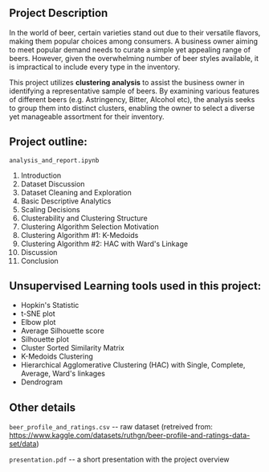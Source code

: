 ## Project Description

In the world of beer, certain varieties stand out due to their versatile flavors, making them popular choices among consumers. A business owner aiming to meet popular demand needs to curate a simple yet appealing range of beers. However, given the overwhelming number of beer styles available, it is impractical to include every type in the inventory.

This project utilizes **clustering analysis** to assist the business owner in identifying a representative sample of beers. By examining various features of different beers (e.g. Astringency, Bitter, Alcohol etc), the analysis seeks to group them into distinct clusters, enabling the owner to select a diverse yet manageable assortment for their inventory.

## Project outline:

`analysis_and_report.ipynb`
1. Introduction
2. Dataset Discussion
3. Dataset Cleaning and Exploration
4. Basic Descriptive Analytics
5. Scaling Decisions
6. Clusterability and Clustering Structure
7. Clustering Algorithm Selection Motivation
8. Clustering Algorithm #1: K-Medoids
9. Clustering Algorithm #2: HAC with Ward's Linkage
10. Discussion
11. Conclusion

## Unsupervised Learning tools used in this project:

- Hopkin's Statistic
- t-SNE plot
- Elbow plot
- Average Silhouette score
- Silhouette plot
- Cluster Sorted Similarity Matrix
- K-Medoids Clustering
- Hierarchical Agglomerative Clustering (HAC) with Single, Complete, Average, Ward's linkages
- Dendrogram

## Other details

`beer_profile_and_ratings.csv` -- raw dataset (retreived from: https://www.kaggle.com/datasets/ruthgn/beer-profile-and-ratings-data-set/data)

`presentation.pdf` -- a short presentation with the project overview
